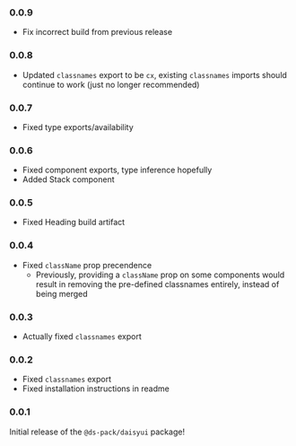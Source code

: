 ### 0.0.9

- Fix incorrect build from previous release

### 0.0.8

- Updated `classnames` export to be `cx`, existing `classnames` imports should
  continue to work (just no longer recommended)

### 0.0.7

- Fixed type exports/availability

### 0.0.6

- Fixed component exports, type inference hopefully
- Added Stack component

### 0.0.5

- Fixed Heading build artifact

### 0.0.4

- Fixed `className` prop precendence
  - Previously, providing a `className` prop on some components would result in
    removing the pre-defined classnames entirely, instead of being merged

### 0.0.3

- Actually fixed `classnames` export

### 0.0.2

- Fixed `classnames` export
- Fixed installation instructions in readme

### 0.0.1

Initial release of the `@ds-pack/daisyui` package!

